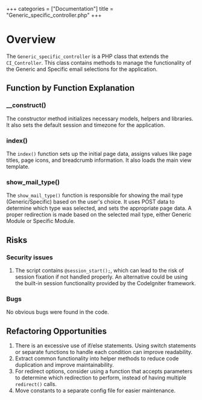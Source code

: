 +++
categories = ["Documentation"]
title = "Generic_specific_controller.php"
+++


# Overview

The `Generic_specific_controller` is a PHP class that extends the `CI_Controller`. This class contains methods to manage the functionality of the Generic and Specific email selections for the application.

## Function by Function Explanation

### __construct()

The constructor method initializes necessary models, helpers and libraries. It also sets the default session and timezone for the application.

### index()

The `index()` function sets up the initial page data, assigns values like page titles, page icons, and breadcrumb information. It also loads the main view template.

### show_mail_type()

The `show_mail_type()` function is responsible for showing the mail type (Generic/Specific) based on the user's choice. It uses POST data to determine which type was selected, and sets the appropriate page data. A proper redirection is made based on the selected mail type, either Generic Module or Specific Module.

## Risks

### Security issues

1. The script contains `@session_start();`, which can lead to the risk of session fixation if not handled properly. An alternative could be using the built-in session functionality provided by the CodeIgniter framework.

### Bugs

No obvious bugs were found in the code.

## Refactoring Opportunities

1. There is an excessive use of if/else statements. Using switch statements or separate functions to handle each condition can improve readability.
2. Extract common functionality into helper methods to reduce code duplication and improve maintainability.
3. For redirect options, consider using a function that accepts parameters to determine which redirection to perform, instead of having multiple `redirect()` calls.
4. Move constants to a separate config file for easier maintenance.